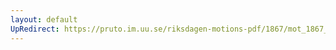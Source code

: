 ```yaml
---
layout: default
UpRedirect: https://pruto.im.uu.se/riksdagen-motions-pdf/1867/mot_1867__fk__4/mot_1867__fk__4-004.pdf
---
```

